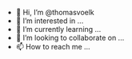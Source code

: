 - 👋 Hi, I’m @thomasvoelk
- 👀 I’m interested in ...
- 🌱 I’m currently learning ...
- 💞️ I’m looking to collaborate on ...
- 📫 How to reach me ...

<!---
thomasvoelk/thomasvoelk is a ✨ special ✨ repository because its `README.md` (this file) appears on your GitHub profile.
You can click the Preview link to take a look at your changes.
--->
